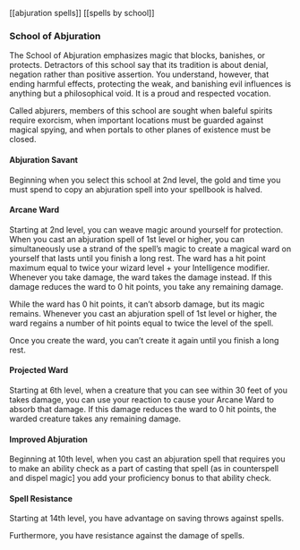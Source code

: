 [[abjuration spells]]
[[spells by school]]
### School of Abjuration

The School of Abjuration emphasizes magic that blocks, banishes, or protects. Detractors of this school say that its tradition is about denial, negation rather than positive assertion. You understand, however, that ending harmful effects, protecting the weak, and banishing evil influences is anything but a philosophical void. It is a proud and respected vocation.

Called abjurers, members of this school are sought when baleful spirits require exorcism, when important locations must be guarded against magical spying, and when portals to other planes of existence must be closed.

#### Abjuration Savant

Beginning when you select this school at 2nd level, the gold and time you must spend to copy an abjuration spell into your spellbook is halved.


#### Arcane Ward

Starting at 2nd level, you can weave magic around yourself for protection. When you cast an abjuration spell of 1st level or higher, you can simultaneously use a strand of the spell’s magic to create a magical ward on yourself that lasts until you finish a long rest. The ward has a hit point maximum equal to twice your wizard level + your Intelligence modifier. Whenever you take damage, the ward takes the damage instead. If this damage reduces the ward to 0 hit points, you take any remaining damage.

While the ward has 0 hit points, it can’t absorb damage, but its magic remains. Whenever you cast an abjuration spell of 1st level or higher, the ward regains a number of hit points equal to twice the level of the spell.

Once you create the ward, you can’t create it again until you finish a long rest.

#### Projected Ward

Starting at 6th level, when a creature that you can see within 30 feet of you takes damage, you can use your reaction to cause your Arcane Ward to absorb that damage. If this damage reduces the ward to 0 hit points, the warded creature takes any remaining damage.

#### Improved Abjuration

Beginning at 10th level, when you cast an abjuration spell that requires you to make an ability check as a part of casting that spell (as in counterspell and dispel magic] you add your proficiency bonus to that ability check.

#### Spell Resistance

Starting at 14th level, you have advantage on saving throws against spells.

Furthermore, you have resistance against the damage of spells.

